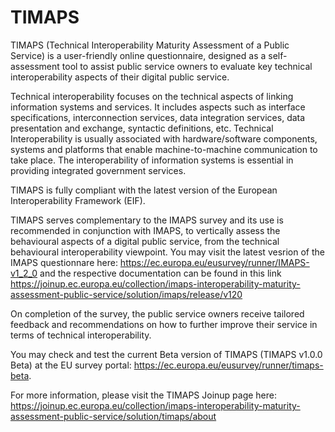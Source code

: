 # TIMAPS
TIMAPS (Technical Interoperability Maturity Assessment of a Public Service) is a user-friendly online questionnaire, designed as a self-assessment tool to assist public service owners to evaluate key technical interoperability aspects of their digital public service.

Technical interoperability focuses on the technical aspects of linking information systems and services. It includes aspects such as interface specifications, interconnection services, data integration services, data presentation and exchange, syntactic definitions, etc. Technical Interoperability is usually associated with hardware/software components, systems and platforms that enable machine-to-machine communication to take place. The interoperability of information systems is essential in providing integrated government services.

TIMAPS is fully compliant with the latest version of the European Interoperability Framework (EIF).

TIMAPS serves complementary to the IMAPS survey and its use is recommended in conjunction with IMAPS, to vertically assess the behavioural aspects of a digital public service, from the technical behavioural interoperability viewpoint. You may visit the latest vesrion of the IMAPS questionnare here: https://ec.europa.eu/eusurvey/runner/IMAPS-v1_2_0 and the respective documentation can be found in this link https://joinup.ec.europa.eu/collection/imaps-interoperability-maturity-assessment-public-service/solution/imaps/release/v120

On completion of the survey, the public service owners receive tailored feedback and recommendations on how to further improve their service in terms of technical interoperability.

You may check and test the current Beta version of TIMAPS (TIMAPS v1.0.0 Beta) at the EU survey portal: https://ec.europa.eu/eusurvey/runner/timaps-beta.

For more information, please visit the TIMAPS Joinup page here: https://joinup.ec.europa.eu/collection/imaps-interoperability-maturity-assessment-public-service/solution/timaps/about
